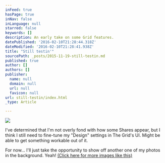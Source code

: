```yaml
---
inFeed: true
hasPage: true
inNav: false
inLanguage: null
starred: false
keywords: []
description: An early take on some Grid features.
datePublished: '2016-02-10T21:28:44.318Z'
dateModified: '2016-02-10T21:28:41.938Z'
title: "Still testin'"
sourcePath: _posts/2015-11-19-still-testin.md
published: true
author: []
authors: []
publisher:
  name: null
  domain: null
  url: null
  favicon: null
url: still-testin/index.html
_type: Article

---
```

![](https://the-grid-user-content.s3-us-west-2.amazonaws.com/b2a2233a-b851-409e-862f-3a3ddce83361.jpg)

I've determined that I'm not overly fond with how some Shares appear, but I think I still need to fine-tune my "Design" settings in The Grid's UI. Might be able to get something workable out of it. 

For now... I'll just take the opportunity to show off another one of my photos in the background. Yeah! [(Click here for more images like this)][0]

[0]: http://on.fb.me/1vv6xDf